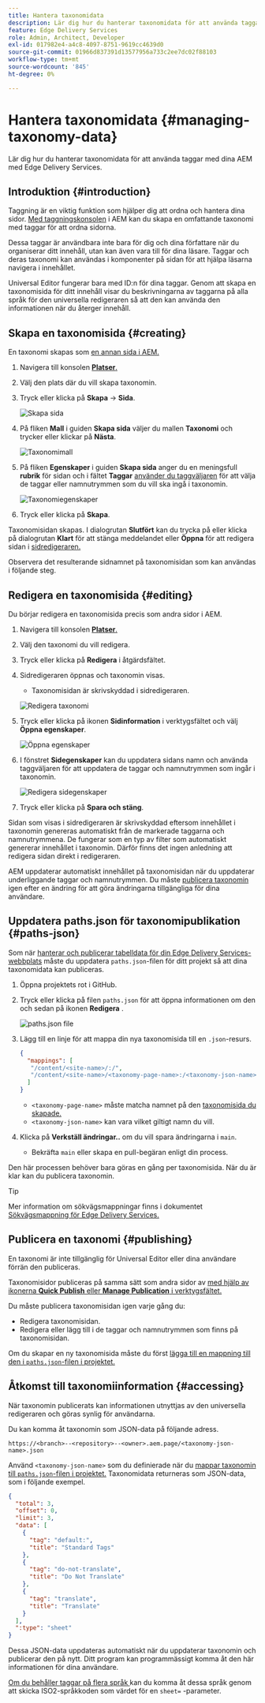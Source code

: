 ```yaml
---
title: Hantera taxonomidata
description: Lär dig hur du hanterar taxonomidata för att använda taggar med dina AEM med Edge Delivery Services.
feature: Edge Delivery Services
role: Admin, Architect, Developer
exl-id: 017982e4-a4c8-4097-8751-9619cc4639d0
source-git-commit: 01966d837391d13577956a733c2ee7dc02f88103
workflow-type: tm+mt
source-wordcount: '845'
ht-degree: 0%

---
```


# Hantera taxonomidata {#managing-taxonomy-data}

Lär dig hur du hanterar taxonomidata för att använda taggar med dina AEM med Edge Delivery Services.

## Introduktion {#introduction}

Taggning är en viktig funktion som hjälper dig att ordna och hantera dina sidor. [Med taggningskonsolen](/help/sites-cloud/administering/tags.md#tagging-console) i AEM kan du skapa en omfattande taxonomi med taggar för att ordna sidorna.

Dessa taggar är användbara inte bara för dig och dina författare när du organiserar ditt innehåll, utan kan även vara till för dina läsare. Taggar och deras taxonomi kan användas i komponenter på sidan för att hjälpa läsarna navigera i innehållet.

Universal Editor fungerar bara med ID:n för dina taggar. Genom att skapa en taxonomisida för ditt innehåll visar du beskrivningarna av taggarna på alla språk för den universella redigeraren så att den kan använda den informationen när du återger innehåll.

## Skapa en taxonomisida {#creating}

En taxonomi skapas som [en annan sida i AEM.](/help/sites-cloud/authoring/sites-console/creating-pages.md)

1. Navigera till konsolen [**Platser**.](/help/sites-cloud/authoring/sites-console/introduction.md)

1. Välj den plats där du vill skapa taxonomin.

1. Tryck eller klicka på **Skapa** -> **Sida**.

   ![Skapa sida](assets/taxonomy/create-page.png)

1. På fliken **Mall** i guiden **Skapa sida** väljer du mallen **Taxonomi** och trycker eller klickar på **Nästa**.

   ![Taxonomimall](assets/taxonomy/taxonomy-template.png)

1. På fliken **Egenskaper** i guiden **Skapa sida** anger du en meningsfull **rubrik** för sidan och i fältet **Taggar** [använder du taggväljaren](/help/sites-cloud/authoring/sites-console/tags.md) för att välja de taggar eller namnutrymmen som du vill ska ingå i taxonomin.

   ![Taxonomiegenskaper](assets/taxonomy/create-page-wizard-properties.png)

1. Tryck eller klicka på **Skapa**.

Taxonomisidan skapas. I dialogrutan **Slutfört** kan du trycka på eller klicka på dialogrutan **Klart** för att stänga meddelandet eller **Öppna** för att redigera sidan i [sidredigeraren.](/help/sites-cloud/authoring/page-editor/introduction.md)

Observera det resulterande sidnamnet på taxonomisidan som kan användas i följande steg.

## Redigera en taxonomisida {#editing}

Du börjar redigera en taxonomisida precis som andra sidor i AEM.

1. Navigera till konsolen [**Platser**.](/help/sites-cloud/authoring/sites-console/introduction.md)

1. Välj den taxonomi du vill redigera.

1. Tryck eller klicka på **Redigera** i åtgärdsfältet.

1. Sidredigeraren öppnas och taxonomin visas.

   * Taxonomisidan är skrivskyddad i sidredigeraren.

   ![Redigera taxonomi](assets/taxonomy/edit-page.png)

1. Tryck eller klicka på ikonen **Sidinformation** i verktygsfältet och välj **Öppna egenskaper**.

   ![Öppna egenskaper](assets/taxonomy/open-properties.png)

1. I fönstret **Sidegenskaper** kan du uppdatera sidans namn och använda taggväljaren för att uppdatera de taggar och namnutrymmen som ingår i taxonomin.

   ![Redigera sidegenskaper](assets/taxonomy/edit-properties.png)

1. Tryck eller klicka på **Spara och stäng**.

Sidan som visas i sidredigeraren är skrivskyddad eftersom innehållet i taxonomin genereras automatiskt från de markerade taggarna och namnutrymmena. De fungerar som en typ av filter som automatiskt genererar innehållet i taxonomin. Därför finns det ingen anledning att redigera sidan direkt i redigeraren.

AEM uppdaterar automatiskt innehållet på taxonomisidan när du uppdaterar underliggande taggar och namnutrymmen. Du måste [publicera taxonomin](#publishing) igen efter en ändring för att göra ändringarna tillgängliga för dina användare.

## Uppdatera paths.json för taxonomipublikation {#paths-json}

Som när [hanterar och publicerar tabelldata för din Edge Delivery Services-webbplats](/help/edge/wysiwyg-authoring/tabular-data.md) måste du uppdatera `paths.json`-filen för ditt projekt så att dina taxonomidata kan publiceras.

1. Öppna projektets rot i GitHub.

1. Tryck eller klicka på filen `paths.json` för att öppna informationen om den och sedan på ikonen **Redigera** .

   ![paths.json file](assets/taxonomy/paths-json.png)

1. Lägg till en linje för att mappa din nya taxonomisida till en `.json`-resurs.

   ```json
   {
     "mappings": [
      "/content/<site-name>/:/",
      "/content/<site-name>/<taxonomy-page-name>:/<taxonomy-json-name>.json"
     ]
   }
   ```

   * `<taxonomy-page-name>` måste matcha namnet på den [taxonomisida du skapade.](#creating)
   * `<taxonomy-json-name>` kan vara vilket giltigt namn du vill.

1. Klicka på **Verkställ ändringar..** om du vill spara ändringarna i `main`.

   * Bekräfta `main` eller skapa en pull-begäran enligt din process.

Den här processen behöver bara göras en gång per taxonomisida. När du är klar kan du publicera taxonomin.

>[!TIP]
>
>Mer information om sökvägsmappningar finns i dokumentet [Sökvägsmappning för Edge Delivery Services.](/help/edge/wysiwyg-authoring/path-mapping.md)

## Publicera en taxonomi {#publishing}

En taxonomi är inte tillgänglig för Universal Editor eller dina användare förrän den publiceras.

Taxonomisidor publiceras på samma sätt som andra sidor av [med hjälp av ikonerna **Quick Publish** eller **Manage Publication** i verktygsfältet.](/help/sites-cloud/authoring/sites-console/publishing-pages.md)

Du måste publicera taxonomisidan igen varje gång du:

* Redigera taxonomisidan.
* Redigera eller lägg till i de taggar och namnutrymmen som finns på taxonomisidan.

Om du skapar en ny taxonomisida måste du först [lägga till en mappning till den i `paths.json`-filen i projektet.](#paths-json)

## Åtkomst till taxonomiinformation {#accessing}

När taxonomin publicerats kan informationen utnyttjas av den universella redigeraren och göras synlig för användarna.

Du kan komma åt taxonomin som JSON-data på följande adress.

`https://<branch>--<repository>--<owner>.aem.page/<taxonomy-json-name>.json`

Använd `<taxonomy-json-name>` som du definierade när du [mappar taxonomin till `paths.json`-filen i projektet.](#paths-json) Taxonomidata returneras som JSON-data, som i följande exempel.

```json
{
  "total": 3,
  "offset": 0,
  "limit": 3,
  "data": [
    {
      "tag": "default:",
      "title": "Standard Tags"
    },
    {
      "tag": "do-not-translate",
      "title": "Do Not Translate"
    },
    {
      "tag": "translate",
      "title": "Translate"
    }
  ],
  ":type": "sheet"
}
```

Dessa JSON-data uppdateras automatiskt när du uppdaterar taxonomin och publicerar den på nytt. Ditt program kan programmässigt komma åt den här informationen för dina användare.

[Om du behåller taggar på flera språk ](/help/sites-cloud/administering/tags.md#managing-tags-in-different-languages) kan du komma åt dessa språk genom att skicka ISO2-språkkoden som värdet för en `sheet=` -parameter.

